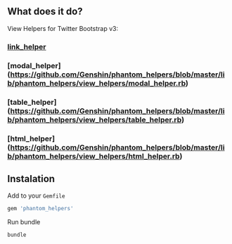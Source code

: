 What does it do?
----------------
View Helpers for Twitter Bootstrap v3: 
### [link_helper](https://github.com/Genshin/phantom_helpers/blob/master/lib/phantom_helpers/view_helpers/link_helper.rb)
### [modal_helper] (https://github.com/Genshin/phantom_helpers/blob/master/lib/phantom_helpers/view_helpers/modal_helper.rb)
### [table_helper] (https://github.com/Genshin/phantom_helpers/blob/master/lib/phantom_helpers/view_helpers/table_helper.rb)
### [html_helper] (https://github.com/Genshin/phantom_helpers/blob/master/lib/phantom_helpers/view_helpers/html_helper.rb)

Instalation
-----------
Add to your `Gemfile`
```ruby
gem 'phantom_helpers'
```
Run bundle
```shell
bundle
```
